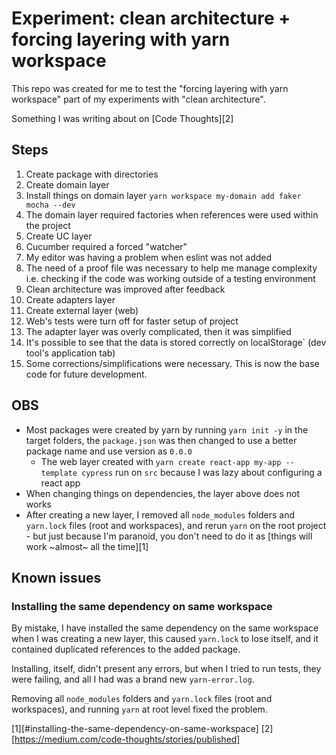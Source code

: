 # Experiment: clean architecture + forcing layering with yarn workspace

This repo was created for me to test the "forcing layering with yarn workspace" part of my experiments with "clean architecture".

Something I was writing about on [Code Thoughts][2]

## Steps

1. Create package with directories
1. Create domain layer
1. Install things on domain layer `yarn workspace my-domain add faker mocha --dev`
1. The domain layer required factories when references were used within the project
1. Create UC layer
1. Cucumber required a forced "watcher"
1. My editor was having a problem when eslint was not added
1. The need of a proof file was necessary to help me manage complexity i.e. checking if the code was working outside of a testing environment
1. Clean architecture was improved after feedback
1. Create adapters layer
1. Create external layer (web)
1. Web's tests were turn off for faster setup of project
1. The adapter layer was overly complicated, then it was simplified
1. It's possible to see that the data is stored correctly on localStorage` (dev tool's application tab)
1. Some corrections/simplifications were necessary. This is now the base code for future development.

## OBS

* Most packages were created by yarn by running `yarn init -y` in the target folders, the `package.json` was then changed to use a better package name and use version as `0.0.0`
  * The web layer created with `yarn create react-app my-app --template cypress` run on `src` because I was lazy about configuring a react app
* When changing things on dependencies, the layer above does not works
* After creating a new layer, I removed all `node_modules` folders and `yarn.lock` files  (root and workspaces), and rerun `yarn` on the root project - but just because I'm paranoid, you don't need to do it as [things will work ~almost~ all the time][1]

## Known issues

### Installing the same dependency on same workspace

By mistake, I have installed the same dependency on the same workspace when I was creating a new layer, this caused `yarn.lock` to lose itself, and it contained duplicated references to the added package.

Installing, itself, didn't present any errors, but when I tried to run tests, they were failing, and all I had was a brand new `yarn-error.log`.

Removing all `node_modules` folders and `yarn.lock` files  (root and workspaces), and running `yarn` at root level fixed the problem.

[1][#installing-the-same-dependency-on-same-workspace]
[2][https://medium.com/code-thoughts/stories/published]

